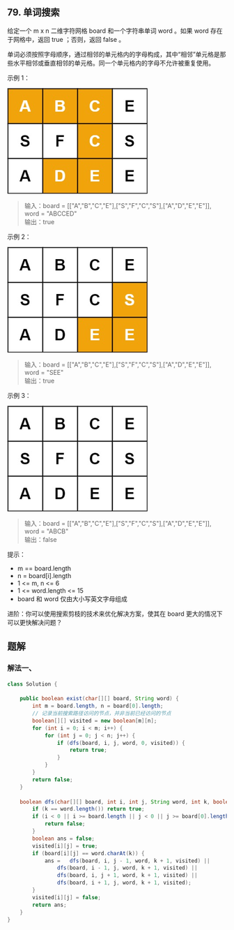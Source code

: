 ## 79. 单词搜索

给定一个 m x n 二维字符网格 board 和一个字符串单词 word 。如果 word 存在于网格中，返回 true ；否则，返回 false 。

单词必须按照字母顺序，通过相邻的单元格内的字母构成，其中“相邻”单元格是那些水平相邻或垂直相邻的单元格。同一个单元格内的字母不允许被重复使用。

 

示例 1：

![w2](./figs/word2.jpg)

>输入：board = \[["A","B","C","E"],["S","F","C","S"],["A","D","E","E"]], word = "ABCCED"  
>输出：true  


示例 2：

![w1](./figs/word-1.jpg)

>输入：board = \[["A","B","C","E"],["S","F","C","S"],["A","D","E","E"]], word = "SEE"  
>输出：true  


示例 3：

![w3](./figs/word3.jpg)

>输入：board = \[["A","B","C","E"],["S","F","C","S"],["A","D","E","E"]], word = "ABCB"  
>输出：false  
 

提示：

- m == board.length
- n = board[i].length
- 1 <= m, n <= 6
- 1 <= word.length <= 15
- board 和 word 仅由大小写英文字母组成
 

进阶：你可以使用搜索剪枝的技术来优化解决方案，使其在 board 更大的情况下可以更快解决问题？


## 题解

### 解法一、

```java
class Solution {

    public boolean exist(char[][] board, String word) {
        int m = board.length, n = board[0].length;
        // 记录当前搜索路径访问的节点，并非当前已经访问的节点
        boolean[][] visited = new boolean[m][n];
        for (int i = 0; i < m; i++) {
            for (int j = 0; j < n; j++) {
                if (dfs(board, i, j, word, 0, visited)) {
                    return true;
                }
            }
        }
        return false;
    }

    boolean dfs(char[][] board, int i, int j, String word, int k, boolean[][] visited) {
        if (k == word.length()) return true;
        if (i < 0 || i >= board.length || j < 0 || j >= board[0].length || visited[i][j]) {
            return false;
        }
        boolean ans = false;
        visited[i][j] = true;
        if (board[i][j] == word.charAt(k)) {
            ans =   dfs(board, i, j - 1, word, k + 1, visited) ||
                dfs(board, i - 1, j, word, k + 1, visited) ||
                dfs(board, i, j + 1, word, k + 1, visited) ||
                dfs(board, i + 1, j, word, k + 1, visited);
        }
        visited[i][j] = false;
        return ans;
    }
}
```